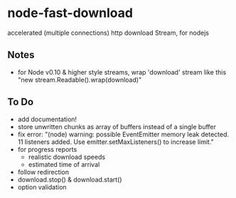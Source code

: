 node-fast-download
==================

accelerated (multiple connections) http download Stream, for nodejs

## Notes
* for Node v0.10 & higher style streams, wrap 'download' stream like this "new stream.Readable().wrap(download)" 

## To Do
* add documentation!
* store unwritten chunks as array of buffers instead of a single buffer
* fix error: "(node) warning: possible EventEmitter memory leak detected. 11 listeners added. Use emitter.setMaxListeners() to increase limit."
* for progress reports
	* realistic download speeds
	* estimated time of arrival
* follow redirection
* download.stop() & download.start()
* option validation
